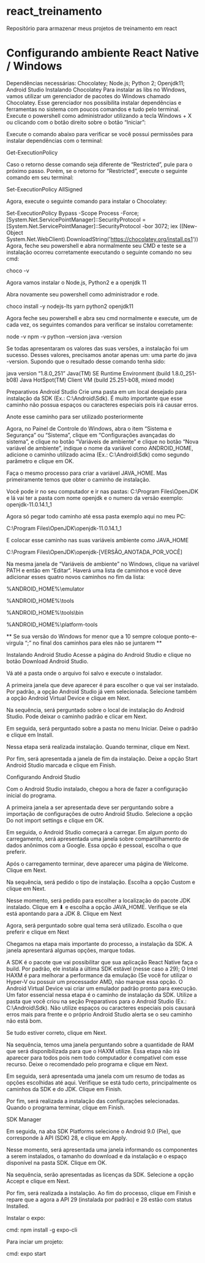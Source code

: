 # react_treinamento
Repositório para armazenar meus projetos de treinamento em react



# Configurando ambiente React Native / Windows
Dependências necessárias:
Chocolatey;
Node.js;
Python 2;
Openjdk11;
Android Studio
Instalando Chocolatey
Para instalar as libs no Windows, vamos utilizar um gerenciador de pacotes do Windows chamado Chocolatey. Esse gerenciador nos possibilita instalar dependências e ferramentas no sistema com poucos comandos e tudo pelo terminal. Execute o powershell como administrador utilizando a tecla Windows + X ou clicando com o botão direito sobre o botão “Iniciar”:


Execute o comando abaixo para verificar se você possui permissões para instalar dependências com o terminal:

Get-ExecutionPolicy

Caso o retorno desse comando seja diferente de “Restricted”, pule para o próximo passo. Porém, se o retorno for “Restricted”, execute o seguinte comando em seu terminal:

Set-ExecutionPolicy AllSigned

Agora, execute o seguinte comando para instalar o Chocolatey:

Set-ExecutionPolicy Bypass -Scope Process -Force; [System.Net.ServicePointManager]::SecurityProtocol = [System.Net.ServicePointManager]::SecurityProtocol -bor 3072; iex ((New-Object System.Net.WebClient).DownloadString('https://chocolatey.org/install.ps1'))
Agora, feche seu powershell e abra normalmente seu CMD e teste se a instalação ocorreu corretamente executando o seguinte comando no seu cmd:

choco -v

Agora vamos instalar o Node.js,  Python2 e a openjdk 11

Abra novamente seu powershell como administrador e rode.

choco install -y nodejs-lts yarn python2 openjdk11

Agora feche seu powershell e abra seu cmd normalmente e execute, um de cada vez, os seguintes comandos para verificar se instalou corretamente:

node -v
npm -v
python –version
java -version

Se todas apresentaram os valores das suas versões, a instalação foi um sucesso. Desses valores, precisamos anotar apenas um: uma parte do java -version. Supondo que o resultado desse comando tenha sido:

java version “1.8.0_251”
Java(TM) SE Runtime Environment (build 1.8.0_251-b08)
Java HotSpot(TM) Client VM (build 25.251-b08, mixed mode)

 

Preparativos Android Studio
Crie uma pasta em um local desejado para instalação da SDK (Ex.: C:\Android\Sdk). É muito importante que esse caminho não possua espaços ou caracteres especiais pois irá causar erros.

Anote esse caminho para ser utilizado posteriormente

Agora, no Painel de Controle do Windows, abra o item “Sistema e Segurança” ou “Sistema”, clique em “Configurações avançadas do sistema”, e clique no botão “Variáveis de ambiente” e clique no botão “Nova variável de ambiente”, indique o nome da variável como ANDROID_HOME, adicione o caminho utilizado acima (Ex.: C:\Android\Sdk) como segundo parâmetro e clique em OK.

 


Faça o mesmo processo para criar a variável JAVA_HOME. Mas primeiramente temos que obter o caminho de instalação.

Você pode ir no seu computador e ir nas pastas: C:\Program Files\OpenJDK e lá vai ter a pasta com nome openjdk e o numero da versão exemplo: openjdk-11.0.14.1_1

Agora só pegar todo caminho até essa pasta exemplo aqui no meu PC: 

C:\Program Files\OpenJDK\openjdk-11.0.14.1_1

E colocar esse caminho nas suas variáveis ambiente como JAVA_HOME

C:\Program Files\OpenJDK\openjdk-[VERSÃO_ANOTADA_POR_VOCÊ]

Na mesma janela de “Variáveis de ambiente” no Windows, clique na variável PATH e então em “Editar“. Haverá uma lista de caminhos e você deve adicionar esses quatro novos caminhos no fim da lista:

%ANDROID_HOME%\emulator

%ANDROID_HOME%\tools

%ANDROID_HOME%\tools\bin

%ANDROID_HOME%\platform-tools

** Se sua versão do Windows for menor que a 10 sempre coloque ponto-e-virgula “;” no final dos caminhos para eles não se juntarem **


Instalando Android Studio
Acesse a página do Android Studio e clique no botão Download Android Studio.

Vá até a pasta onde o arquivo foi salvo e execute o instalador.

A primeira janela que deve aparecer é para escolher o que vai ser instalado. Por padrão, a opção Android Studio já vem selecionada. Selecione também a opção Android Virtual Device e clique em Next.

Na sequência, será perguntado sobre o local de instalação do Android Studio. Pode deixar o caminho padrão e clicar em Next.

Em seguida, será perguntado sobre a pasta no menu Iniciar. Deixe o padrão e clique em Install.

Nessa etapa será realizada instalação. Quando terminar, clique em Next.

Por fim, será apresentada a janela de fim da instalação. Deixe a opção Start Android Studio marcada e clique em Finish.

 

Configurando Android Studio
 
Com o Android Studio instalado, chegou a hora de fazer a configuração inicial do programa.

A primeira janela a ser apresentada deve ser perguntando sobre a importação de configurações de outro Android Studio. Selecione a opção Do not import settings e clique em OK.

Em seguida, o Android Studio começará a carregar. Em algum ponto do carregamento, será apresentada uma janela sobre compartilhamento de dados anônimos com a Google. Essa opção é pessoal, escolha o que preferir.

Após o carregamento terminar, deve aparecer uma página de Welcome. Clique em Next.

Na sequência, será pedido o tipo de instalação. Escolha a opção Custom e clique em Next.

Nesse momento, será pedido para escolher a localização do pacote JDK instalado. Clique em ⬇ e escolha a opção JAVA_HOME. Verifique se ela está apontando para a JDK 8. Clique em Next


Agora, será perguntado sobre qual tema será utilizado. Escolha o que preferir e clique em Next

Chegamos na etapa mais importante do processo, a instalação da SDK. A janela apresentará algumas opções, marque todas.


A SDK é o pacote que vai possibilitar que sua aplicação React Native faça o build. Por padrão, ele instala a última SDK estável (nesse caso a 29);
O Intel HAXM é para melhorar a performance da emulação (Se você for utilizar o Hyper-V ou possuir um processador AMD, não marque essa opção.
O Android Virtual Device vai criar um emulador padrão pronto para execução.
Um fator essencial nessa etapa é o caminho de instalação da SDK. Utilize a pasta que você criou na seção Preparativos para o Android Studio (Ex.: C:\Android\Sdk). Não utilize espaços ou caracteres especiais pois causará erros mais para frente e o próprio Android Studio alerta se o seu caminho não está bom.

Se tudo estiver correto, clique em Next.

Na sequência, temos uma janela perguntando sobre a quantidade de RAM que será disponibilizada para que o HAXM utilize. Essa etapa não irá aparecer para todos pois nem todo computador é compatível com esse recurso. Deixe o recomendado pelo programa e clique em Next.

Em seguida, será apresentada uma janela com um resumo de todas as opções escolhidas até aqui. Verifique se está tudo certo, principalmente os caminhos da SDK e do JDK. Clique em Finish.

Por fim, será realizada a instalação das configurações selecionadas. Quando o programa terminar, clique em Finish.

SDK Manager
 

Em seguida, na aba SDK Platforms selecione o Android 9.0 (Pie), que corresponde à API (SDK) 28, e clique em Apply.


Nesse momento, será apresentada uma janela informando os componentes a serem instalados, o tamanho do download e da instalação e o espaço disponível na pasta SDK. Clique em OK.

Na sequência, serão apresentadas as licenças da SDK. Selecione a opção Accept e clique em Next.

Por fim, será realizada a instalação. Ao fim do processo, clique em Finish e repare que a agora a API 29 (instalada por padrão) e 28 estão com status Installed.



Instalar o expo:

cmd: npm install -g expo-cli

Para inciar um projeto:

cmd: expo start
